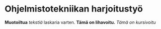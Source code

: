 # Ohjelmistotekniikan harjoitustyö

**Muotoiltua** *tekstiä* laskaria varten.
**Tämä on lihavoitu.**
*Tämä on kursivoitu*

